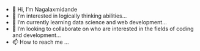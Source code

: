 - 👋 Hi, I’m Nagalaxmidande
- 👀 I’m interested in logically thinking abilities...
- 🌱 I’m currently learning data science and web development...
- 💞️ I’m looking to collaborate on who are interested in the fields of coding and development...
- 📫 How to reach me ...

<!---
navyadande/navyadande is a ✨ special ✨ repository because its `README.md` (this file) appears on your GitHub profile.
You can click the Preview link to take a look at your changes.
--->

